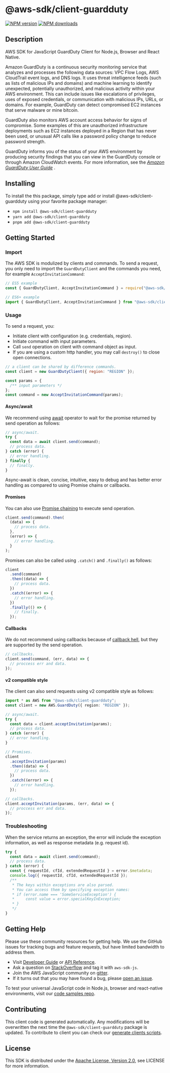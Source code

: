 # @aws-sdk/client-guardduty

[![NPM version](https://img.shields.io/npm/v/@aws-sdk/client-guardduty/latest.svg)](https://www.npmjs.com/package/@aws-sdk/client-guardduty)
[![NPM downloads](https://img.shields.io/npm/dm/@aws-sdk/client-guardduty.svg)](https://www.npmjs.com/package/@aws-sdk/client-guardduty)

## Description

AWS SDK for JavaScript GuardDuty Client for Node.js, Browser and React Native.

<p>Amazon GuardDuty is a continuous security monitoring service that analyzes and processes
the following data sources: VPC Flow Logs, AWS CloudTrail event logs, and DNS logs. It uses
threat intelligence feeds (such as lists of malicious IPs and domains) and machine learning to
identify unexpected, potentially unauthorized, and malicious activity within your AWS
environment. This can include issues like escalations of privileges, uses of exposed
credentials, or communication with malicious IPs, URLs, or domains. For example, GuardDuty can
detect compromised EC2 instances that serve malware or mine bitcoin. </p>
<p>GuardDuty also monitors AWS account access behavior for signs of compromise. Some examples
of this are unauthorized infrastructure deployments such as EC2 instances deployed in a Region
that has never been used, or unusual API calls like a password policy change to reduce
password strength. </p>
<p>GuardDuty informs you of the status of your AWS environment by producing security findings
that you can view in the GuardDuty console or through Amazon CloudWatch events. For more
information, see the <i>
<a href="https://docs.aws.amazon.com/guardduty/latest/ug/what-is-guardduty.html">Amazon
GuardDuty User Guide</a>
</i>. </p>

## Installing

To install the this package, simply type add or install @aws-sdk/client-guardduty
using your favorite package manager:

- `npm install @aws-sdk/client-guardduty`
- `yarn add @aws-sdk/client-guardduty`
- `pnpm add @aws-sdk/client-guardduty`

## Getting Started

### Import

The AWS SDK is modulized by clients and commands.
To send a request, you only need to import the `GuardDutyClient` and
the commands you need, for example `AcceptInvitationCommand`:

```js
// ES5 example
const { GuardDutyClient, AcceptInvitationCommand } = require("@aws-sdk/client-guardduty");
```

```ts
// ES6+ example
import { GuardDutyClient, AcceptInvitationCommand } from "@aws-sdk/client-guardduty";
```

### Usage

To send a request, you:

- Initiate client with configuration (e.g. credentials, region).
- Initiate command with input parameters.
- Call `send` operation on client with command object as input.
- If you are using a custom http handler, you may call `destroy()` to close open connections.

```js
// a client can be shared by difference commands.
const client = new GuardDutyClient({ region: "REGION" });

const params = {
  /** input parameters */
};
const command = new AcceptInvitationCommand(params);
```

#### Async/await

We recommend using [await](https://developer.mozilla.org/en-US/docs/Web/JavaScript/Reference/Operators/await)
operator to wait for the promise returned by send operation as follows:

```js
// async/await.
try {
  const data = await client.send(command);
  // process data.
} catch (error) {
  // error handling.
} finally {
  // finally.
}
```

Async-await is clean, concise, intuitive, easy to debug and has better error handling
as compared to using Promise chains or callbacks.

#### Promises

You can also use [Promise chaining](https://developer.mozilla.org/en-US/docs/Web/JavaScript/Guide/Using_promises#chaining)
to execute send operation.

```js
client.send(command).then(
  (data) => {
    // process data.
  },
  (error) => {
    // error handling.
  }
);
```

Promises can also be called using `.catch()` and `.finally()` as follows:

```js
client
  .send(command)
  .then((data) => {
    // process data.
  })
  .catch((error) => {
    // error handling.
  })
  .finally(() => {
    // finally.
  });
```

#### Callbacks

We do not recommend using callbacks because of [callback hell](http://callbackhell.com/),
but they are supported by the send operation.

```js
// callbacks.
client.send(command, (err, data) => {
  // proccess err and data.
});
```

#### v2 compatible style

The client can also send requests using v2 compatible style as follows:

```ts
import * as AWS from "@aws-sdk/client-guardduty";
const client = new AWS.GuardDuty({ region: "REGION" });

// async/await.
try {
  const data = client.acceptInvitation(params);
  // process data.
} catch (error) {
  // error handling.
}

// Promises.
client
  .acceptInvitation(params)
  .then((data) => {
    // process data.
  })
  .catch((error) => {
    // error handling.
  });

// callbacks.
client.acceptInvitation(params, (err, data) => {
  // proccess err and data.
});
```

### Troubleshooting

When the service returns an exception, the error will include the exception information,
as well as response metadata (e.g. request id).

```js
try {
  const data = await client.send(command);
  // process data.
} catch (error) {
  const { requestId, cfId, extendedRequestId } = error.$metadata;
  console.log({ requestId, cfId, extendedRequestId });
  /**
   * The keys within exceptions are also parsed.
   * You can access them by specifying exception names:
   * if (error.name === 'SomeServiceException') {
   *     const value = error.specialKeyInException;
   * }
   */
}
```

## Getting Help

Please use these community resources for getting help.
We use the GitHub issues for tracking bugs and feature requests, but have limited bandwidth to address them.

- Visit [Developer Guide](https://docs.aws.amazon.com/sdk-for-javascript/v3/developer-guide/welcome.html)
  or [API Reference](https://docs.aws.amazon.com/AWSJavaScriptSDK/v3/latest/index.html).
- Ask a question on [StackOverflow](https://stackoverflow.com/questions/tagged/aws-sdk-js) and tag it with `aws-sdk-js`.
- Join the AWS JavaScript community on [gitter](https://gitter.im/aws/aws-sdk-js-v3).
- If it turns out that you may have found a bug, please [open an issue](https://github.com/aws/aws-sdk-js-v3/issues/new/choose).

To test your universal JavaScript code in Node.js, browser and react-native environments,
visit our [code samples repo](https://github.com/aws-samples/aws-sdk-js-tests).

## Contributing

This client code is generated automatically. Any modifications will be overwritten the next time the `@aws-sdk/client-guardduty` package is updated.
To contribute to client you can check our [generate clients scripts](https://github.com/aws/aws-sdk-js-v3/tree/master/scripts/generate-clients).

## License

This SDK is distributed under the
[Apache License, Version 2.0](http://www.apache.org/licenses/LICENSE-2.0),
see LICENSE for more information.
